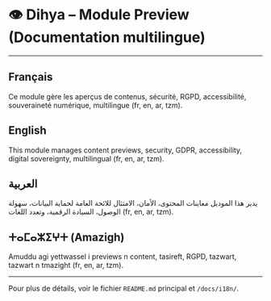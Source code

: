 # 👁️ Dihya – Module Preview (Documentation multilingue)

---

## Français
Ce module gère les aperçus de contenus, sécurité, RGPD, accessibilité, souveraineté numérique, multilingue (fr, en, ar, tzm).

## English
This module manages content previews, security, GDPR, accessibility, digital sovereignty, multilingual (fr, en, ar, tzm).

## العربية
يدير هذا الموديل معاينات المحتوى، الأمان، الامتثال للائحة العامة لحماية البيانات، سهولة الوصول، السيادة الرقمية، وتعدد اللغات (fr, en, ar, tzm).

## ⵜⴰⵎⴰⵣⵉⵖⵜ (Amazigh)
Amuddu agi yettwassel i previews n content, tasireft, RGPD, tazwart, tazwart n tmazight (fr, en, ar, tzm).

---

Pour plus de détails, voir le fichier `README.md` principal et `/docs/i18n/`.
